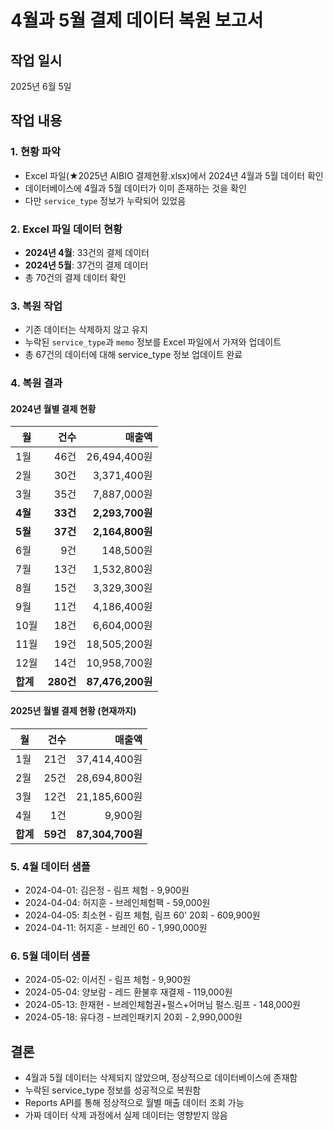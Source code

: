# 4월과 5월 결제 데이터 복원 보고서

## 작업 일시
2025년 6월 5일

## 작업 내용

### 1. 현황 파악
- Excel 파일(★2025년 AIBIO 결제현황.xlsx)에서 2024년 4월과 5월 데이터 확인
- 데이터베이스에 4월과 5월 데이터가 이미 존재하는 것을 확인
- 다만 `service_type` 정보가 누락되어 있었음

### 2. Excel 파일 데이터 현황
- **2024년 4월**: 33건의 결제 데이터
- **2024년 5월**: 37건의 결제 데이터
- 총 70건의 결제 데이터 확인

### 3. 복원 작업
- 기존 데이터는 삭제하지 않고 유지
- 누락된 `service_type`과 `memo` 정보를 Excel 파일에서 가져와 업데이트
- 총 67건의 데이터에 대해 service_type 정보 업데이트 완료

### 4. 복원 결과

#### 2024년 월별 결제 현황
| 월 | 건수 | 매출액 |
|---|---:|---:|
| 1월 | 46건 | 26,494,400원 |
| 2월 | 30건 | 3,371,400원 |
| 3월 | 35건 | 7,887,000원 |
| **4월** | **33건** | **2,293,700원** |
| **5월** | **37건** | **2,164,800원** |
| 6월 | 9건 | 148,500원 |
| 7월 | 13건 | 1,532,800원 |
| 8월 | 15건 | 3,329,300원 |
| 9월 | 11건 | 4,186,400원 |
| 10월 | 18건 | 6,604,000원 |
| 11월 | 19건 | 18,505,200원 |
| 12월 | 14건 | 10,958,700원 |
| **합계** | **280건** | **87,476,200원** |

#### 2025년 월별 결제 현황 (현재까지)
| 월 | 건수 | 매출액 |
|---|---:|---:|
| 1월 | 21건 | 37,414,400원 |
| 2월 | 25건 | 28,694,800원 |
| 3월 | 12건 | 21,185,600원 |
| 4월 | 1건 | 9,900원 |
| **합계** | **59건** | **87,304,700원** |

### 5. 4월 데이터 샘플
- 2024-04-01: 김은정 - 림프 체험 - 9,900원
- 2024-04-04: 허지훈 - 브레인체험팩 - 59,000원
- 2024-04-05: 최소현 - 림프 체험, 림프 60' 20회 - 609,900원
- 2024-04-11: 허지훈 - 브레인 60 - 1,990,000원

### 6. 5월 데이터 샘플
- 2024-05-02: 이서진 - 림프 체험 - 9,900원
- 2024-05-04: 양보람 - 레드 환불후 재결제 - 119,000원
- 2024-05-13: 한재현 - 브레인체험권+펄스+어머님 펄스.림프 - 148,000원
- 2024-05-18: 유다경 - 브레인패키지 20회 - 2,990,000원

## 결론
- 4월과 5월 데이터는 삭제되지 않았으며, 정상적으로 데이터베이스에 존재함
- 누락된 service_type 정보를 성공적으로 복원함
- Reports API를 통해 정상적으로 월별 매출 데이터 조회 가능
- 가짜 데이터 삭제 과정에서 실제 데이터는 영향받지 않음